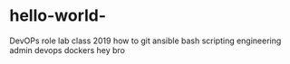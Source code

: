 # hello-world-
DevOPs role 
lab class 2019
how to git
ansible 
bash scripting
engineering 
admin 
devops 
dockers 
hey bro 
